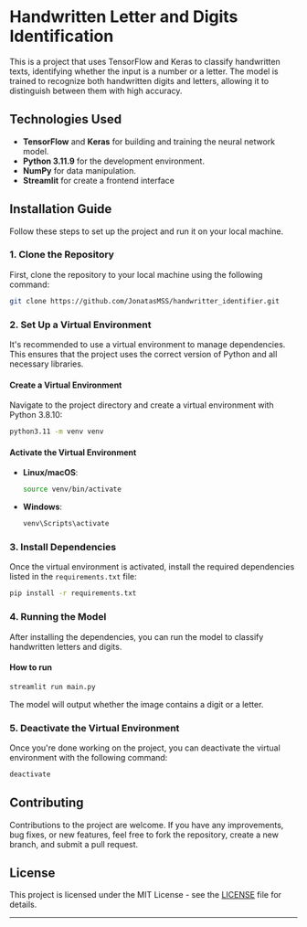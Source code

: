 # Handwritten Letter and Digits Identification

This is a project that uses TensorFlow and Keras to classify handwritten texts, identifying whether the input is a number or a letter. The model is trained to recognize both handwritten digits and letters, allowing it to distinguish between them with high accuracy.

## Technologies Used
- **TensorFlow** and **Keras** for building and training the neural network model.
- **Python 3.11.9** for the development environment.
- **NumPy** for data manipulation.
- **Streamlit** for create a frontend interface 

## Installation Guide

Follow these steps to set up the project and run it on your local machine.

### 1. Clone the Repository

First, clone the repository to your local machine using the following command:

```bash
git clone https://github.com/JonatasMSS/handwritter_identifier.git
```

### 2. Set Up a Virtual Environment

It's recommended to use a virtual environment to manage dependencies. This ensures that the project uses the correct version of Python and all necessary libraries.

#### Create a Virtual Environment

Navigate to the project directory and create a virtual environment with Python 3.8.10:

```bash
python3.11 -m venv venv
```

#### Activate the Virtual Environment

- **Linux/macOS**:
  ```bash
  source venv/bin/activate
  ```

- **Windows**:
  ```bash
  venv\Scripts\activate
  ```

### 3. Install Dependencies

Once the virtual environment is activated, install the required dependencies listed in the `requirements.txt` file:

```bash
pip install -r requirements.txt
```

### 4. Running the Model

After installing the dependencies, you can run the model to classify handwritten letters and digits.

#### How to run

```bash
streamlit run main.py
```

The model will output whether the image contains a digit or a letter.

### 5. Deactivate the Virtual Environment

Once you're done working on the project, you can deactivate the virtual environment with the following command:

```bash
deactivate
```

## Contributing

Contributions to the project are welcome. If you have any improvements, bug fixes, or new features, feel free to fork the repository, create a new branch, and submit a pull request.

## License

This project is licensed under the MIT License - see the [LICENSE](LICENSE) file for details.

---
